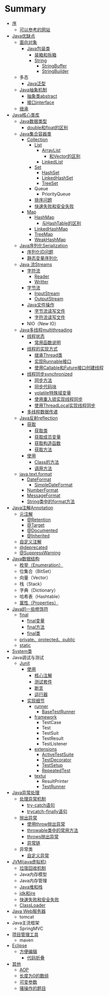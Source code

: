 # Summary

* [序](README.md)
  * [可以参考的网站](可以参考的网站.md)
* [Java优缺点](Java优缺点.md)
  * [面向对象](Java优缺点/面向对象.md)
    * [Java包装类](javabao-zhuang-lei.md)
      * [装箱和拆箱](javabao-zhuang-lei/zhuang-xiang-he-chai-xiang.md)
      * [String](javabao-zhuang-lei/string.md)
        * [StringBuffer](javabao-zhuang-lei/string/stringbuffer.md)
        * [StringBuilder](javabao-zhuang-lei/string/stringbuilder.md)
  * 多态
    * [Java泛型](chou-xiang-ji-zhi/javafan-xing.md)
  * [Java抽象机制](chou-xiang-ji-zhi.md)
    * [抽象类abstract](chou-xiang-ji-zhi/chou-xiang-lei.md)
    * [接口interface](chou-xiang-ji-zhi/jie-kou-interface.md)
  * [继承](Java优缺点/ji-cheng.md)
* [Java核心类库](javahe-xin-lei-ku.md)
  * [Java数据类型](javashu-ju-lei-xing.md)
    * [double和float的区别](javashu-ju-lei-xing/double和float的区别.md)
  * [Java集合容器类](chapter1.md)
    * [Collection](chapter1/collection.md)
      * [List](chapter1/collection/list.md)
        * [ArrayList](chapter1/collection/list/arraylist.md)
          * [和Vector的区别](chapter1/collection/list/arraylist/he-vector-de-qu-bie.md)
        * [LinkedList](chapter1/collection/list/linkerlist.md)
      * [Set](chapter1/collection/set.md)
        * [HashSet](chapter1/collection/set/hashset.md)
        * [LinkedHashSet](chapter1/collection/set/linkedhashset.md)
        * [TreeSet](chapter1/collection/set/treeset.md)
      * Queue
        * PriorityQueue
      * [排序问题](chapter1/collection/排序问题.md)
      * [快速失败和安全失败](kuai-su-shi-bai-he-an-quan-shi-bai.md)
    * [Map](chapter1/map.md)
      * [HashMap](chapter1/hashmap.md)
        * [与HashTable的区别](chapter1/hashmap/yu-hashtable-de-qu-bie.md)
      * [LinkedHashMap](chapter1/linked-hash-map.md)
      * [TreeMap](chapter1/treemap.md)
      * [WeakHashMap](chapter1/weakhashmap.md)
  * [Java序列化Serialization](javaxu-lie-hua.md)
    * [序列化ID问题](javaxu-lie-hua/xu-lie-hua-id-wen-ti.md)
    * [静态变量序列化](javaxu-lie-hua/jing-tai-bian-liang-xu-lie-hua.md)
  * [Java 流Streams](javaliu-lei-ff08-stream.md)
    * [字符流](javaliu-lei-ff08-stream/zi-fu-liu.md)
      * [Reader](javaliu-lei-ff08-stream/zi-fu-liu/reader.md)
      * [Writter](javaliu-lei-ff08-stream/zi-fu-liu/writter.md)
    * [字节流](javaliu-lei-ff08-stream/zi-jie-liu.md)
      * [InputStream](javaliu-lei-ff08-stream/zi-jie-liu/inputstream.md)
      * [OutputStream](javaliu-lei-ff08-stream/zi-jie-liu/outputstream.md)
    * [Java文件操作](javaliu-lei-ff08-stream/dui-wen-jian-de-cao-zuo.md)
      * [字节流读写文件](javaliu-lei-ff08-stream/dui-wen-jian-de-cao-zuo/zi-jie-liu-du-xie-wen-jian.md)
      * [字符流读写文件](javaliu-lei-ff08-stream/dui-wen-jian-de-cao-zuo/zi-fu-liu-du-xie-wen-jian.md)
    * NIO（New IO）
  * [Java多线程multithreading](javaduo-xian-cheng.md)
    * [线程状态](javaduo-xian-cheng/xian-cheng-zhuang-tai.md)
      * [常用函数说明](javaduo-xian-cheng/xian-cheng-zhuang-tai/chang-yong-han-shu-shuo-ming.md)
    * [线程的实现方式](javaduo-xian-cheng/xian-cheng-de-shi-xian-fang-shi.md)
      * [继承Thread类](javaduo-xian-cheng/xian-cheng-de-shi-xian-fang-shi/ji-cheng-thread-lei.md)
      * [实现Runnable接口](javaduo-xian-cheng/xian-cheng-de-shi-xian-fang-shi/shi-xian-runnable-jie-kou.md)
      * [使用Callable和Future接口创建线程](javaduo-xian-cheng/xian-cheng-de-shi-xian-fang-shi/shi-yong-callablehe-future-jie-kou-chuang-jian-xian-cheng.md)
    * [线程同步synchronized](javaduo-xian-cheng/tong-bu-ff0c-suo.md)
      * [同步方法](javaduo-xian-cheng/tong-bu-ff0c-suo/tong-bu-fang-fa.md)
      * [同步代码块](javaduo-xian-cheng/tong-bu-ff0c-suo/tong-bu-dai-ma-kuai.md)
      * [volatile特殊域变量](javaduo-xian-cheng/tong-bu-ff0c-suo/volatilete-shu-yu-bian-liang.md)
      * [使用重入锁实现线程同步](javaduo-xian-cheng/tong-bu-ff0c-suo/shi-yong-zhong-ru-suo-shi-xian-xian-cheng-tong-bu.md)
      * [使用ThreadLocal实现线程同步](javaduo-xian-cheng/tong-bu-ff0c-suo/shi-yong-threadlocal-shi-xian-xian-cheng-tong-bu.md)
    * [多线程数据传递](javaduo-xian-cheng/shu-ju-chuan-di.md)
  * [Java反射reflection](javafan-shereflection.md)
    * [获取](javafan-shereflection/huo-qu-xin-xi.md)
      * [获取类](javafan-shereflection/huo-qu-xin-xi/huo-qu-lei.md)
      * [获取成员变量](javafan-shereflection/huo-qu-xin-xi/huo-qu-cheng-yuan-bian-liang.md)
      * [获取构造函数](javafan-shereflection/huo-qu-xin-xi/huo-qu-gou-zao-han-shu.md)
      * [获取方法](javafan-shereflection/huo-qu-xin-xi/huo-qu-fang-fa.md)
    * [使用](javafan-shereflection/shi-yong.md)
      * [Class的方法](javafan-shereflection/huo-qu-xin-xi/classde-fang-fa.md)
      * [调用方法](javafan-shereflection/huo-qu-xin-xi/diao-yong-fang-fa.md)
  * [java.text.format](javatextformat.md)
    * [DateFormat](javatextformat/dateformat.md)
      * [SimpleDateFormat](javatextformat/dateformat/simpledateformat.md)
    * [NumberFormat](javatextformat/numberformat.md)
    * [MessageFormat](javatextformat/messageformat.md)
    * [String类中的format方法](javatextformat/stringlei-zhong-de-format-fang-fa.md)
* [Java注解Annotation](javazhu-jie.md)
  * [元注解](javazhu-jie/yuan-zhu-jie.md)
    * [@Retention](javazhu-jie/yuan-zhu-jie/retention.md)
    * [@Target](javazhu-jie/yuan-zhu-jie/target.md)
    * [@Documented](javazhu-jie/yuan-zhu-jie/documented.md)
    * [@Inherited](javazhu-jie/yuan-zhu-jie/inherited.md)
  * [自定义注解](javazhu-jie/zi-ding-yi-zhu-jie.md)
  * [@deprecated ](javazhu-jie/deprecated.md)
  * [@SuppressWarning](javazhu-jie/suppresswarning.md)
* [Java数据结构](javashu-ju-jie-gou.md)
  * [枚举（Enumeration）](javashu-ju-jie-gou/mei-juff08-enumeration.md)
  * 位集合（BitSet）
  * 向量（Vector）
  * 栈（Stack）
  * 字典（Dictionary）
  * 哈希表（Hashtable）
  * [属性（Properties）](javashu-ju-jie-gou/shu-xing-ff08-properties.md)
* [Java的一些修饰符](privateprotectedpublicfinal.md)
  * [final](privateprotectedpublicfinal/1.md)
    * [final变量](privateprotectedpublicfinal/1/finalbian-liang.md)
    * [final方法](privateprotectedpublicfinal/1/finalfang-fa.md)
    * [final类](privateprotectedpublicfinal/1/finalei.md)
  * [private、protected、public](privateprotectedpublicfinal/privateprotectedpublic.md)
  * [static](privateprotectedpublicfinal/static.md)
* [System类](systemlei.md)
* Java调试与测试
  * [Junit](junit.md)
    * [使用](junit/shi-yong.md)
      * [核心注解](junit/he-xin-zhu-jie.md)
      * [测试套件](junit/ce-shi-tao-jian.md)
      * [断言](junit/duan-yan.md)
      * [运行器](junit/yun-xing-qi.md)
    * [实现细节](junit/shi-xian-xi-jie.md)
      * [runner](junit/shi-xian-xi-jie/runner.md)
        * [BaseTestRunner](junit/shi-xian-xi-jie/runner/basetestrunner.md)
      * [framework](junit/shi-xian-xi-jie/framework.md)
        * TestCase
        * Test
        * TestSuit
        * TestResult
        * TestListener
      * [extensions](junit/shi-xian-xi-jie/extensions.md)
        * [ActiveTestSuite](junit/shi-xian-xi-jie/extensions/activetestsuite.md)
        * [TestDecorator](junit/shi-xian-xi-jie/extensions/testdecorator.md)
        * [TestSetup](junit/shi-xian-xi-jie/extensions/testsetup.md)
        * [RepeatedTest](junit/shi-xian-xi-jie/extensions/repeatedtest.md)
      * [textui](junit/shi-xian-xi-jie/textui.md)
        * ResultPrinter
        * [TestRunner](junit/shi-xian-xi-jie/textui/testrunner.md)
* [Java异常处理](Java异常处理.md)
  * [处理异常机制](javayi-chang-chu-li/chu-li-yi-chang-ji-zhi.md)
    * [try-catch语句](javayi-chang-chu-li/chu-li-yi-chang-ji-zhi/try-catchyu-ju.md)
    * [trycatch-finally语句](javayi-chang-chu-li/chu-li-yi-chang-ji-zhi/trycatch-finallyyu-ju.md)
  * [抛出异常](javayi-chang-chu-li/pao-chu-yi-chang.md)
    * [使用throw抛出异常](javayi-chang-chu-li/shi-yong-throw-pao-chu-yi-chang.md)
    * [throwable类中的常用方法](javayi-chang-chu-li/throwablelei-zhong-de-chang-yong-fang-fa.md)
    * [throws抛出异常](javayi-chang-chu-li/throwspao-chu-yi-chang.md)
    * [异常链](javayi-chang-chu-li/yi-chang-lian.md)
  * 异常类
    * [自定义异常](javayi-chang-chu-li/zi-ding-yi-yi-chang.md)
* [JVM\(java虚拟机\)](jvmjavaxu-ni-673a29.md)
  * [垃圾回收机制](la-ji-hui-shou-ji-zhi.md)
  * Java内存模型
  * Java内存管理
  * [Java堆和栈](javadui-he-zhan.md)
  * [jdk和jre](jdkhe-jre.md)
  * [快速失败和安全失败](kuai-su-shi-bai-he-an-quan-shi-bai.md)
  * [ClassLoader](classloader.md)
* [Java Web服务器](java-web服务器/tomcat.md)
  * tomcat
* Java主流框架
  * SpringMVC
* [项目管理工具](xiang-mu-guan-li-gong-ju.md)
  * maven
* [Eclipse](eclipse.md)
  * [方便编辑](eclipse/方便编辑.md)
    * [代码折叠](eclipse/方便编辑/代码折叠.md)
* [其他](qi-ta.md)
  * [AOP](qi-ta/aop.md)
  * [长度为0的数组](qi-ta/chang-du-wei-0-de-shu-zu.md)
  * [可变参数](qi-ta/ke-bian-can-shu.md)
  * [骚操作的题目](qi-ta/sao-cao-zuo-de-ti-mu.md)

